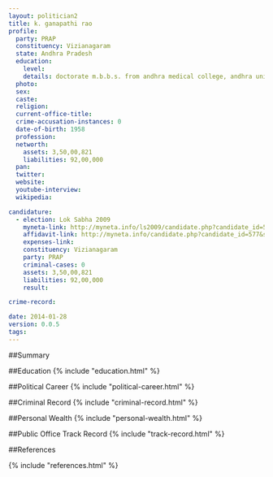 ```yaml
---
layout: politician2
title: k. ganapathi rao
profile: 
  party: PRAP
  constituency: Vizianagaram
  state: Andhra Pradesh
  education: 
    level: 
    details: doctorate m.b.b.s. from andhra medical college, andhra university, vishakapatnam, 1981
  photo: 
  sex: 
  caste: 
  religion: 
  current-office-title: 
  crime-accusation-instances: 0
  date-of-birth: 1958
  profession: 
  networth: 
    assets: 3,50,00,821
    liabilities: 92,00,000
  pan: 
  twitter: 
  website: 
  youtube-interview: 
  wikipedia: 

candidature: 
  - election: Lok Sabha 2009
    myneta-link: http://myneta.info/ls2009/candidate.php?candidate_id=577
    affidavit-link: http://myneta.info/candidate.php?candidate_id=577&scan=original
    expenses-link: 
    constituency: Vizianagaram 
    party: PRAP
    criminal-cases: 0
    assets: 3,50,00,821
    liabilities: 92,00,000
    result:  

crime-record: 

date: 2014-01-28
version: 0.0.5
tags: 
---
```

##Summary


##Education
{% include "education.html" %}


##Political Career
{% include "political-career.html" %}


##Criminal Record
{% include "criminal-record.html" %}


##Personal Wealth
{% include "personal-wealth.html" %}


##Public Office Track Record
{% include "track-record.html" %}


##References


{% include "references.html" %}